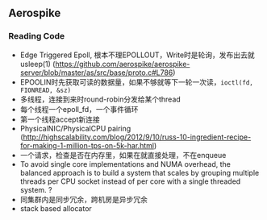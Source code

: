 ## Aerospike

### Reading Code

- Edge Triggered Epoll, 根本不理EPOLLOUT，Write时是轮询，发布出去就usleep(1)
  (https://github.com/aerospike/aerospike-server/blob/master/as/src/base/proto.c#L786)
- EPOOLIN时先获取可读的数据量，如果不够就等下一轮一次读，`ioctl(fd, FIONREAD, &sz)`
- 多线程，连接到来时round-robin分发给某个thread
- 每个线程一个epoll_fd，一个事件循环
- 第一个线程accept新连接
- PhysicalNIC/PhysicalCPU pairing (http://highscalability.com/blog/2012/9/10/russ-10-ingredient-recipe-for-making-1-million-tps-on-5k-har.html)
- 一个请求，检查是否在内存里，如果在就直接处理，不在enqueue
- To avoid single core implementations and NUMA overhead, the balanced approach is to build a system that scales by grouping multiple threads per CPU socket instead of per core with a single threaded system. ?
- 同集群内是同步冗余，跨机房是异步冗余
- stack based allocator

